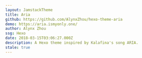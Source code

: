 ```yaml
---
layout: JamstackTheme
title: Aria
github: https://github.com/AlynxZhou/hexo-theme-aria
demo: https://aria.ismyonly.one/
author: Alynx Zhou
ssg: Hexo
date: 2018-03-15T03:06:27.000Z
description: A Hexo theme inspired by Kalafina's song ARIA.
stale: true
---
```

